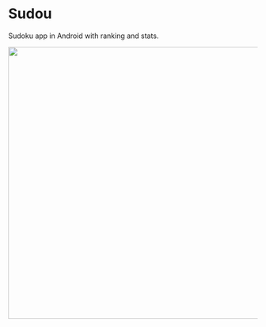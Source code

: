 # Sudou
 Sudoku app in Android with ranking and stats.

 <div align='center'>
  <img src='https://github.com/JuanPeRam/Sudou/assets/106096903/bb5daf9e-e9f6-475d-a665-cf7b6eeb6757' style='width: 550px'/>
 </div>
